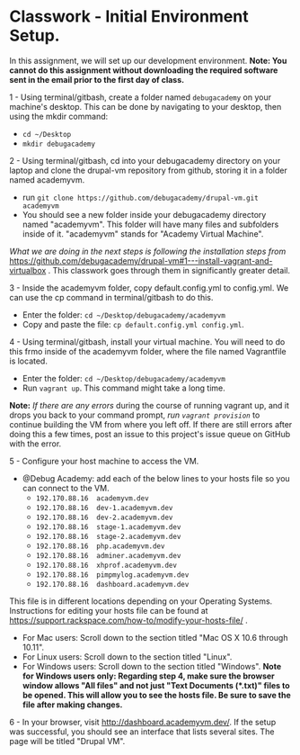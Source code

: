 # Classwork - Initial Environment Setup.
In this assignment, we will set up our development environment.
**Note: You cannot do this assignment without downloading the required software sent in the email prior to the first day of class.**

1 - Using terminal/gitbash, create a folder named `debugacademy` on your machine's desktop. This can be done by navigating to your desktop, then using the mkdir command:
- `cd ~/Desktop`
- `mkdir debugacademy`

2 - Using terminal/gitbash, cd into your debugacademy directory on your laptop and clone the drupal-vm repository from github, storing it in a folder named academyvm.
 - run ```git clone https://github.com/debugacademy/drupal-vm.git academyvm``` 
 - You should see a new folder inside your debugacademy directory named "academyvm". This folder will have many files and subfolders inside of it. "academyvm" stands for "Academy Virtual Machine".

*What we are doing in the next steps is following the installation steps from* https://github.com/debugacademy/drupal-vm#1---install-vagrant-and-virtualbox . This classwork goes through them in significantly greater detail.

3 - Inside the academyvm folder, copy default.config.yml to config.yml. We can use the cp command in terminal/gitbash to do this.
 - Enter the folder: `cd ~/Desktop/debugacademy/academyvm`
 - Copy and paste the file: ```cp default.config.yml config.yml```.

4 - Using terminal/gitbash, install your virtual machine. You will need to do this frmo inside of the academyvm folder, where the file named Vagrantfile is located. 
 - Enter the folder: `cd ~/Desktop/debugacademy/academyvm`
 - Run ```vagrant up```. This command might take a long time.

**Note:** *If there are any errors* during the course of running vagrant up, and it drops you back to your command prompt, *run `vagrant provision`* to continue building the VM from where you left off. If there are still errors after doing this a few times, post an issue to this project's issue queue on GitHub with the error.

5 - Configure your host machine to access the VM.
  - @Debug Academy: add each of the below lines to your hosts file so you can connect to the VM.  
    - ```192.170.88.16  academyvm.dev```  
    - ```192.170.88.16  dev-1.academyvm.dev```  
    - ```192.170.88.16  dev-2.academyvm.dev```  
    - ```192.170.88.16  stage-1.academyvm.dev```  
    - ```192.170.88.16  stage-2.academyvm.dev```  
    - ```192.170.88.16  php.academyvm.dev```  
    - ```192.170.88.16  adminer.academyvm.dev```  
    - ```192.170.88.16  xhprof.academyvm.dev```  
    - ```192.170.88.16  pimpmylog.academyvm.dev```  
    - ```192.170.88.16  dashboard.academyvm.dev```  
       
This file is in different locations depending on your Operating Systems. Instructions for editing your hosts file can be found at https://support.rackspace.com/how-to/modify-your-hosts-file/ .
- For Mac users: Scroll down to the section titled "Mac OS X 10.6 through 10.11". 
- For Linux users: Scroll down to the section titled "Linux".
- For Windows users: Scroll down to the section titled "Windows". 
**Note for Windows users only: Regarding step 4, make sure the browser window allows "All files" and not just "Text Documents (*.txt)" files to be opened. This will allow you to see the hosts file. Be sure to save the file after making changes.**

6 - In your browser, visit http://dashboard.academyvm.dev/. If the setup was successful, you should see an interface that lists several sites. The page will be titled "Drupal VM".
